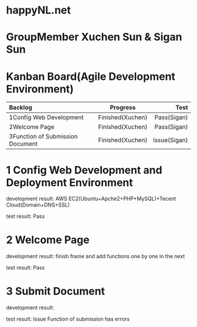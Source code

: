 # happyNL.net 


# GroupMember Xuchen Sun & Sigan Sun

# Kanban Board(Agile Development Environment)
| Backlog | Progress | Test |
|      :---   |     :---:      |          ---: |
| 1Config Web Development   | Finished(Xuchen)     | Pass(Sigan)    |
| 2Welcome Page     | Finished(Xuchen)       | Pass(Sigan)      |
| 3Function of Submission Document     | Finished(Xuchen)       | Issue(Sigan)      |


# 1 Config Web Development and Deployment Environment
development result: AWS EC2(Ubuntu+Apche2+PHP+MySQL)+Tecent Cloud(Domain+DNS+SSL)

test result: Pass
# 2 Welcome Page 
development result: finish frame and add functions one by one in the next
![]()

test result: Pass
# 3 Submit Document
development result:
![]()

test result: Issue
Function of submission has errors 
